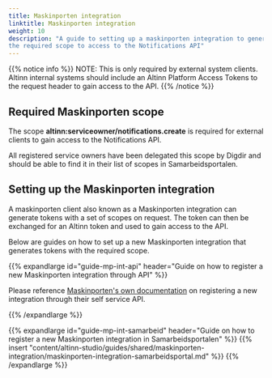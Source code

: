 ```yaml
---
title: Maskinporten integration
linktitle: Maskinporten integration
weight: 10
description: "A guide to setting up a maskinporten integration to generate tokens with 
the required scope to access to the Notifications API"
---
```


{{% notice info %}}
NOTE: This is only required by external system clients. 
Altinn internal systems should include an Altinn Platform Access Tokens to the request header to gain access 
to the API.
{{% /notice %}}

## Required Maskinporten scope

The scope **altinn:serviceowner/notifications.create** is required for external clients to gain 
access to the Notifications API.

All registered service owners have been delegated this scope by Digdir and should 
be able to find it in their list of scopes in Samarbeidsportalen. 

## Setting up the Maskinporten integration

A maskinporten client also known as a Maskinporten integration can generate tokens with a set of scopes on request. 
The token can then be exchanged for an Altinn token and used to gain access to the API. 

Below are guides on how to set up a new Maskinporten integration that generates tokens with the required scope.


{{% expandlarge id="guide-mp-int-api" header="Guide on how to register a new Maskinporten integration through API" %}}

Please reference [Maskinporten's own documentation](https://docs.digdir.no/docs/Maskinporten/maskinporten_guide_apikonsument)
on registering a new integration through their self service API.

{{% /expandlarge %}}


{{% expandlarge id="guide-mp-int-samarbeid" header="Guide on how to register a new Maskinporten integration in Samarbeidsportalen" %}}
{{% insert "content/altinn-studio/guides/shared/maskinporten-integration/maskinporten-integration-samarbeidsportal.md" %}}
{{% /expandlarge %}}

